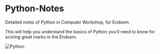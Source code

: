 
# Python-Notes

Detailed notes of Python in Computer Workshop, for Endsem.

This will help you understand the basics of Python you'll need to know for scoring great marks in the Endsem.






![Python](https://img.shields.io/badge/python-3670A0?style=for-the-badge&logo=python&logoColor=ffdd54)